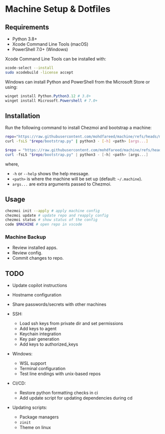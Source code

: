 # Machine Setup & Dotfiles

## Requirements

- Python 3.8+
- Xcode Command Line Tools (macOS)
- PowerShell 7.0+ (Windows)

Xcode Command Line Tools can be installed with:

```sh
xcode-select --install
sudo xcodebuild -license accept
```

Windows can install Python and PowerShell from the Microsoft Store or using:

```powershell
winget install Python.Python3.12 # 3.8+
winget install Microsoft.Powershell # 7.0+
```

## Installation

Run the following command to install Chezmoi and bootstrap a machine:

```sh
repo="https://raw.githubusercontent.com/mohdfareed/machine/refs/heads/main"
curl -fsLS "$repo/bootstrap.py" | python3 - [-h] <path> [args...]
```

```powershell
$repo = "https://raw.githubusercontent.com/mohdfareed/machine/refs/heads/main"
curl -fsLS "$repo/bootstrap.py" | python3 - [-h] <path> [args...]
```

where,

- `-h` or `--help` shows the help message.
- `<path>` is where the machine will be set up (default: `~/.machine`).
- `args...` are extra arguments passed to Chezmoi.


## Usage

```sh
chezmoi init --apply # apply machine config
chezmoi update # update repo and reapply config
chezmoi status # show status of the config
code $MACHINE # open repo in vscode
```

### Machine Backup

- Review installed apps.
- Review config.
- Commit changes to repo.

## TODO

- Update copilot instructions
- Hostname configuration
- Share passwords/secrets with other machines

- SSH:
  - Load ssh keys from private dir and set permissions
  - Add keys to agent
  - Keychain integration
  - Key pair generation
  - Add keys to authorized_keys

- Windows:
  - WSL support
  - Terminal configuration
  - Test line endings with unix-based repos

- CI/CD:
  - Restore python formatting checks in ci
  - Add update script for updating dependencies during cd

- Updating scripts:
  - Package managers
  - `zinit`
  - Theme on linux
